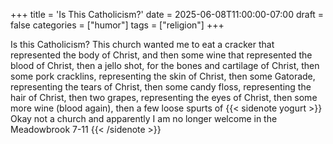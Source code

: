 +++
title = 'Is This Catholicism?'
date = 2025-06-08T11:00:00-07:00
draft = false
categories = ["humor"]
tags = ["religion"]
+++

Is this Catholicism? This church wanted me to eat a cracker that represented the body of Christ, and then some wine that represented the blood of Christ, then a jello shot, for the bones and cartilage of Christ, then some pork cracklins, representing the skin of Christ, then some Gatorade, representing the tears of Christ, then some  candy floss, representing the hair of Christ, then two grapes, representing the eyes of Christ, then some more wine (blood again), then a few loose spurts of {{< sidenote yogurt >}}
Okay not a church and apparently I am no longer welcome in the Meadowbrook 7-11
{{< /sidenote >}}